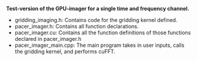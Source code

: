 **Test-version of the GPU-imager for a single time and frequency channel.**
- gridding_imaging.h: Contains code for the gridding kernel defined.
- pacer_imager.h: Contains all function declarations.
- pacer_imager.cu: Contains all the function definitions of those functions declared in pacer_imager.h
- pacer_imager_main.cpp: The main program takes in user inputs, calls the gridding kernel, and performs cuFFT.
  
